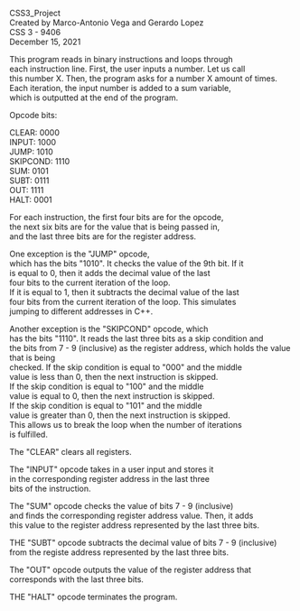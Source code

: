 CSS3_Project  
Created by Marco-Antonio Vega and Gerardo Lopez  
CSS 3 - 9406  
December 15, 2021  

This program reads in binary instructions and loops through  
each instruction line. First, the user inputs a number. Let us call  
this number X. Then, the program asks for a number X amount of times.  
Each iteration, the input number is added to a sum variable,  
which is outputted at the end of the program.  

Opcode bits:  

CLEAR: 0000  
INPUT: 1000  
JUMP: 1010  
SKIPCOND: 1110  
SUM: 0101  
SUBT: 0111  
OUT: 1111  
HALT: 0001

For each instruction, the first four bits are for the opcode,  
the next six bits are for the value that is being passed in,  
and the last three bits are for the register address.  

One exception is the "JUMP" opcode,  
which has the bits "1010". It checks the value of the 9th bit. If it  
is equal to 0, then it adds the decimal value of the last  
four bits to the current iteration of the loop.  
If it is equal to 1, then it subtracts the decimal value of the last  
four bits from the current iteration of the loop. This simulates  
jumping to different addresses in C++.  

Another exception is the "SKIPCOND" opcode, which  
has the bits "1110". It reads the last three bits as a skip condition and  
the bits from 7 - 9 (inclusive) as the register address, which holds the value that is being  
checked. If the skip condition is equal to "000" and the middle  
value is less than 0, then the next instruction is skipped.  
If the skip condition is equal to "100" and the middle  
value is equal to 0, then the next instruction is skipped.  
If the skip condition is equal to "101" and the middle  
value is greater than 0, then the next instruction is skipped.    
This allows us to break the loop when the number of iterations  
is fulfilled.  

The "CLEAR" clears all registers.  

The "INPUT" opcode takes in a user input and stores it  
in the corresponding register address in the last three  
bits of the instruction.  

The "SUM" opcode checks the value of bits 7 - 9 (inclusive)  
and finds the corresponding register address value. Then, it adds  
this value to the register address represented by the last three bits.  

THE "SUBT" opcode subtracts the decimal value of bits 7 - 9 (inclusive)  
from the registe address represented by the last three bits.  

The "OUT" opcode outputs the value of the register address that  
corresponds with the last three bits.  

THE "HALT" opcode terminates the program.  
